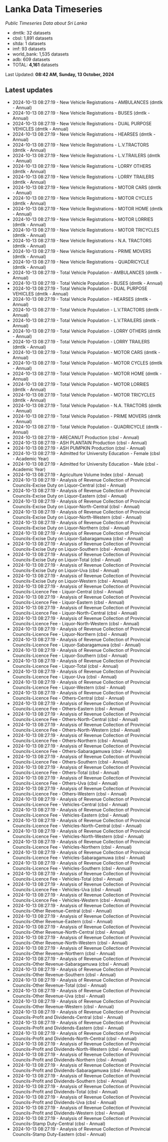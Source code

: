# Lanka Data Timeseries
*Public Timeseries Data about Sri Lanka*

* dmtlk: 32 datasets
* cbsl: 1,891 datasets
* sltda: 1 datasets
* imf: 93 datasets
* world_bank: 1,535 datasets
* adb: 609 datasets
* TOTAL: **4,161** datasets

Last Updated: **08:42 AM, Sunday, 13 October, 2024**

## Latest updates

* 2024-10-13 08:27:19 - New Vehicle Registrations - AMBULANCES (dmtlk - Annual)
* 2024-10-13 08:27:19 - New Vehicle Registrations - BUSES (dmtlk - Annual)
* 2024-10-13 08:27:19 - New Vehicle Registrations - DUAL PURPOSE VEHICLES (dmtlk - Annual)
* 2024-10-13 08:27:19 - New Vehicle Registrations - HEARSES (dmtlk - Annual)
* 2024-10-13 08:27:19 - New Vehicle Registrations - L.V.TRACTORS (dmtlk - Annual)
* 2024-10-13 08:27:19 - New Vehicle Registrations - L.V.TRAILERS (dmtlk - Annual)
* 2024-10-13 08:27:19 - New Vehicle Registrations - LORRY OTHERS (dmtlk - Annual)
* 2024-10-13 08:27:19 - New Vehicle Registrations - LORRY TRAILERS (dmtlk - Annual)
* 2024-10-13 08:27:19 - New Vehicle Registrations - MOTOR CARS (dmtlk - Annual)
* 2024-10-13 08:27:19 - New Vehicle Registrations - MOTOR CYCLES (dmtlk - Annual)
* 2024-10-13 08:27:19 - New Vehicle Registrations - MOTOR HOME (dmtlk - Annual)
* 2024-10-13 08:27:19 - New Vehicle Registrations - MOTOR LORRIES (dmtlk - Annual)
* 2024-10-13 08:27:19 - New Vehicle Registrations - MOTOR TRICYCLES (dmtlk - Annual)
* 2024-10-13 08:27:19 - New Vehicle Registrations - N.A. TRACTORS (dmtlk - Annual)
* 2024-10-13 08:27:19 - New Vehicle Registrations - PRIME MOVERS (dmtlk - Annual)
* 2024-10-13 08:27:19 - New Vehicle Registrations - QUADRICYCLE (dmtlk - Annual)
* 2024-10-13 08:27:19 - Total Vehicle Population - AMBULANCES (dmtlk - Annual)
* 2024-10-13 08:27:19 - Total Vehicle Population - BUSES (dmtlk - Annual)
* 2024-10-13 08:27:19 - Total Vehicle Population - DUAL PURPOSE VEHICLES (dmtlk - Annual)
* 2024-10-13 08:27:19 - Total Vehicle Population - HEARSES (dmtlk - Annual)
* 2024-10-13 08:27:19 - Total Vehicle Population - L.V.TRACTORS (dmtlk - Annual)
* 2024-10-13 08:27:19 - Total Vehicle Population - L.V.TRAILERS (dmtlk - Annual)
* 2024-10-13 08:27:19 - Total Vehicle Population - LORRY OTHERS (dmtlk - Annual)
* 2024-10-13 08:27:19 - Total Vehicle Population - LORRY TRAILERS (dmtlk - Annual)
* 2024-10-13 08:27:19 - Total Vehicle Population - MOTOR CARS (dmtlk - Annual)
* 2024-10-13 08:27:19 - Total Vehicle Population - MOTOR CYCLES (dmtlk - Annual)
* 2024-10-13 08:27:19 - Total Vehicle Population - MOTOR HOME (dmtlk - Annual)
* 2024-10-13 08:27:19 - Total Vehicle Population - MOTOR LORRIES (dmtlk - Annual)
* 2024-10-13 08:27:19 - Total Vehicle Population - MOTOR TRICYCLES (dmtlk - Annual)
* 2024-10-13 08:27:19 - Total Vehicle Population - N.A. TRACTORS (dmtlk - Annual)
* 2024-10-13 08:27:19 - Total Vehicle Population - PRIME MOVERS (dmtlk - Annual)
* 2024-10-13 08:27:19 - Total Vehicle Population - QUADRICYCLE (dmtlk - Annual)
* 2024-10-13 08:27:19 - ARECANUT Production (cbsl - Annual)
* 2024-10-13 08:27:19 - ASH PLANTAIN Production (cbsl - Annual)
* 2024-10-13 08:27:19 - ASH PUMPKIN Production (cbsl - Annual)
* 2024-10-13 08:27:19 - Admitted for University Education - Female (cbsl - Academic Year)
* 2024-10-13 08:27:19 - Admitted for University Education - Male (cbsl - Academic Year)
* 2024-10-13 08:27:19 - Agriculture Volume Index (cbsl - Annual)
* 2024-10-13 08:27:19 - Analysis of Revenue Collection of Provincial Councils-Excise Duty on Liquor-Central (cbsl - Annual)
* 2024-10-13 08:27:19 - Analysis of Revenue Collection of Provincial Councils-Excise Duty on Liquor-Eastern (cbsl - Annual)
* 2024-10-13 08:27:19 - Analysis of Revenue Collection of Provincial Councils-Excise Duty on Liquor-North-Central (cbsl - Annual)
* 2024-10-13 08:27:19 - Analysis of Revenue Collection of Provincial Councils-Excise Duty on Liquor-North-Western (cbsl - Annual)
* 2024-10-13 08:27:19 - Analysis of Revenue Collection of Provincial Councils-Excise Duty on Liquor-Northern (cbsl - Annual)
* 2024-10-13 08:27:19 - Analysis of Revenue Collection of Provincial Councils-Excise Duty on Liquor-Sabaragamuwa (cbsl - Annual)
* 2024-10-13 08:27:19 - Analysis of Revenue Collection of Provincial Councils-Excise Duty on Liquor-Southern (cbsl - Annual)
* 2024-10-13 08:27:19 - Analysis of Revenue Collection of Provincial Councils-Excise Duty on Liquor-Total (cbsl - Annual)
* 2024-10-13 08:27:19 - Analysis of Revenue Collection of Provincial Councils-Excise Duty on Liquor-Uva (cbsl - Annual)
* 2024-10-13 08:27:19 - Analysis of Revenue Collection of Provincial Councils-Excise Duty on Liquor-Western (cbsl - Annual)
* 2024-10-13 08:27:19 - Analysis of Revenue Collection of Provincial Councils-Licence Fee - Liquor-Central (cbsl - Annual)
* 2024-10-13 08:27:19 - Analysis of Revenue Collection of Provincial Councils-Licence Fee - Liquor-Eastern (cbsl - Annual)
* 2024-10-13 08:27:19 - Analysis of Revenue Collection of Provincial Councils-Licence Fee - Liquor-North-Central (cbsl - Annual)
* 2024-10-13 08:27:19 - Analysis of Revenue Collection of Provincial Councils-Licence Fee - Liquor-North-Western (cbsl - Annual)
* 2024-10-13 08:27:19 - Analysis of Revenue Collection of Provincial Councils-Licence Fee - Liquor-Northern (cbsl - Annual)
* 2024-10-13 08:27:19 - Analysis of Revenue Collection of Provincial Councils-Licence Fee - Liquor-Sabaragamuwa (cbsl - Annual)
* 2024-10-13 08:27:19 - Analysis of Revenue Collection of Provincial Councils-Licence Fee - Liquor-Southern (cbsl - Annual)
* 2024-10-13 08:27:19 - Analysis of Revenue Collection of Provincial Councils-Licence Fee - Liquor-Total (cbsl - Annual)
* 2024-10-13 08:27:19 - Analysis of Revenue Collection of Provincial Councils-Licence Fee - Liquor-Uva (cbsl - Annual)
* 2024-10-13 08:27:19 - Analysis of Revenue Collection of Provincial Councils-Licence Fee - Liquor-Western (cbsl - Annual)
* 2024-10-13 08:27:19 - Analysis of Revenue Collection of Provincial Councils-Licence Fee - Others-Central (cbsl - Annual)
* 2024-10-13 08:27:19 - Analysis of Revenue Collection of Provincial Councils-Licence Fee - Others-Eastern (cbsl - Annual)
* 2024-10-13 08:27:19 - Analysis of Revenue Collection of Provincial Councils-Licence Fee - Others-North-Central (cbsl - Annual)
* 2024-10-13 08:27:19 - Analysis of Revenue Collection of Provincial Councils-Licence Fee - Others-North-Western (cbsl - Annual)
* 2024-10-13 08:27:19 - Analysis of Revenue Collection of Provincial Councils-Licence Fee - Others-Northern (cbsl - Annual)
* 2024-10-13 08:27:19 - Analysis of Revenue Collection of Provincial Councils-Licence Fee - Others-Sabaragamuwa (cbsl - Annual)
* 2024-10-13 08:27:19 - Analysis of Revenue Collection of Provincial Councils-Licence Fee - Others-Southern (cbsl - Annual)
* 2024-10-13 08:27:19 - Analysis of Revenue Collection of Provincial Councils-Licence Fee - Others-Total (cbsl - Annual)
* 2024-10-13 08:27:19 - Analysis of Revenue Collection of Provincial Councils-Licence Fee - Others-Uva (cbsl - Annual)
* 2024-10-13 08:27:19 - Analysis of Revenue Collection of Provincial Councils-Licence Fee - Others-Western (cbsl - Annual)
* 2024-10-13 08:27:19 - Analysis of Revenue Collection of Provincial Councils-Licence Fee - Vehicles-Central (cbsl - Annual)
* 2024-10-13 08:27:19 - Analysis of Revenue Collection of Provincial Councils-Licence Fee - Vehicles-Eastern (cbsl - Annual)
* 2024-10-13 08:27:19 - Analysis of Revenue Collection of Provincial Councils-Licence Fee - Vehicles-North-Central (cbsl - Annual)
* 2024-10-13 08:27:19 - Analysis of Revenue Collection of Provincial Councils-Licence Fee - Vehicles-North-Western (cbsl - Annual)
* 2024-10-13 08:27:19 - Analysis of Revenue Collection of Provincial Councils-Licence Fee - Vehicles-Northern (cbsl - Annual)
* 2024-10-13 08:27:19 - Analysis of Revenue Collection of Provincial Councils-Licence Fee - Vehicles-Sabaragamuwa (cbsl - Annual)
* 2024-10-13 08:27:19 - Analysis of Revenue Collection of Provincial Councils-Licence Fee - Vehicles-Southern (cbsl - Annual)
* 2024-10-13 08:27:19 - Analysis of Revenue Collection of Provincial Councils-Licence Fee - Vehicles-Total (cbsl - Annual)
* 2024-10-13 08:27:19 - Analysis of Revenue Collection of Provincial Councils-Licence Fee - Vehicles-Uva (cbsl - Annual)
* 2024-10-13 08:27:19 - Analysis of Revenue Collection of Provincial Councils-Licence Fee - Vehicles-Western (cbsl - Annual)
* 2024-10-13 08:27:19 - Analysis of Revenue Collection of Provincial Councils-Other Revenue-Central (cbsl - Annual)
* 2024-10-13 08:27:19 - Analysis of Revenue Collection of Provincial Councils-Other Revenue-Eastern (cbsl - Annual)
* 2024-10-13 08:27:19 - Analysis of Revenue Collection of Provincial Councils-Other Revenue-North-Central (cbsl - Annual)
* 2024-10-13 08:27:19 - Analysis of Revenue Collection of Provincial Councils-Other Revenue-North-Western (cbsl - Annual)
* 2024-10-13 08:27:19 - Analysis of Revenue Collection of Provincial Councils-Other Revenue-Northern (cbsl - Annual)
* 2024-10-13 08:27:19 - Analysis of Revenue Collection of Provincial Councils-Other Revenue-Sabaragamuwa (cbsl - Annual)
* 2024-10-13 08:27:19 - Analysis of Revenue Collection of Provincial Councils-Other Revenue-Southern (cbsl - Annual)
* 2024-10-13 08:27:19 - Analysis of Revenue Collection of Provincial Councils-Other Revenue-Total (cbsl - Annual)
* 2024-10-13 08:27:19 - Analysis of Revenue Collection of Provincial Councils-Other Revenue-Uva (cbsl - Annual)
* 2024-10-13 08:27:19 - Analysis of Revenue Collection of Provincial Councils-Other Revenue-Western (cbsl - Annual)
* 2024-10-13 08:27:19 - Analysis of Revenue Collection of Provincial Councils-Profit and Dividends-Central (cbsl - Annual)
* 2024-10-13 08:27:19 - Analysis of Revenue Collection of Provincial Councils-Profit and Dividends-Eastern (cbsl - Annual)
* 2024-10-13 08:27:19 - Analysis of Revenue Collection of Provincial Councils-Profit and Dividends-North-Central (cbsl - Annual)
* 2024-10-13 08:27:19 - Analysis of Revenue Collection of Provincial Councils-Profit and Dividends-North-Western (cbsl - Annual)
* 2024-10-13 08:27:19 - Analysis of Revenue Collection of Provincial Councils-Profit and Dividends-Northern (cbsl - Annual)
* 2024-10-13 08:27:19 - Analysis of Revenue Collection of Provincial Councils-Profit and Dividends-Sabaragamuwa (cbsl - Annual)
* 2024-10-13 08:27:19 - Analysis of Revenue Collection of Provincial Councils-Profit and Dividends-Southern (cbsl - Annual)
* 2024-10-13 08:27:19 - Analysis of Revenue Collection of Provincial Councils-Profit and Dividends-Total (cbsl - Annual)
* 2024-10-13 08:27:19 - Analysis of Revenue Collection of Provincial Councils-Profit and Dividends-Uva (cbsl - Annual)
* 2024-10-13 08:27:19 - Analysis of Revenue Collection of Provincial Councils-Profit and Dividends-Western (cbsl - Annual)
* 2024-10-13 08:27:19 - Analysis of Revenue Collection of Provincial Councils-Stamp Duty-Central (cbsl - Annual)
* 2024-10-13 08:27:19 - Analysis of Revenue Collection of Provincial Councils-Stamp Duty-Eastern (cbsl - Annual)